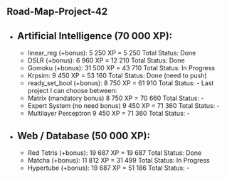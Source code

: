 ## Road-Map-Project-42

- ## Artificial Intelligence (70 000 XP):
  - linear_reg (+bonus):              5 250 XP  =  5 250 Total         Status: Done
  - DSLR (+bonus):                    6 960 XP  = 12 210 Total         Status: Done
  - Gomoku (+bonus):                  31 500 XP = 43 710 Total         Status: In Progress
  - Krpsim:                           9 450 XP  = 53 160 Total         Status: Done (need to push)
  - ready_set_bool (+bonus):          8 750 XP  = 61 910 Total         Status: -
  Last project I can choose between:
  - Matrix (mandatory bonus)          8 750 XP  = 70 660 Total         Status: -
  - Expert System (no need bonus)     9 450 XP  = 71 360 Total         Status: -
  - Multilayer Perceptron             9 450 XP  = 71 360 Total         Status: -
  
- ## Web / Database (50 000 XP):
  - Red Tetris (+bonus):             19 687 XP = 19 687 Total         Status: Done
  - Matcha (+bonus):                 11 812 XP = 31 499 Total         Status: In Progress
  - Hypertube (+bonus):              19 687 XP = 51 186 Total         Status: -
